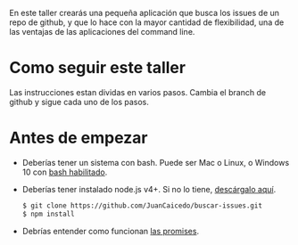 En este taller crearás una pequeña aplicación que busca los issues de un repo de
github, y que lo hace con la mayor cantidad de flexibilidad, una de las ventajas
de las aplicaciones del command line.

# Como seguir este taller

Las instrucciones estan dividas en varios pasos. Cambia el branch de github y
sigue cada uno de los pasos.

# Antes de empezar

- Deberías tener un sistema con bash. Puede ser Mac o Linux, o Windows 10 con
[bash habilitado](http://stackoverflow.com/questions/36352627/how-to-enable-bash-in-windows-10-developer-preview).

- Deberías tener instalado node.js v4+. Si no lo tiene,
[descárgalo aquí](https://nodejs.org/en/download/).

    ```bash
    $ git clone https://github.com/JuanCaicedo/buscar-issues.git
    $ npm install
    ```

- Debrías entender como funcionan
[las promises](http://bluebirdjs.com/docs/why-promises.html).
